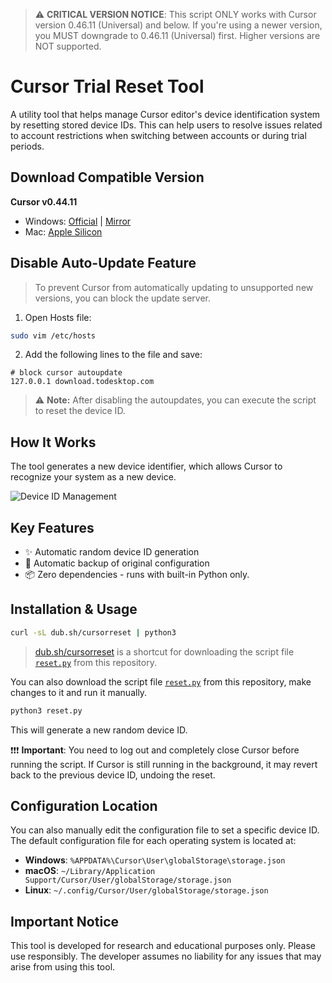 > ⚠️ **CRITICAL VERSION NOTICE**: This script ONLY works with Cursor version 0.46.11 (Universal) and below. If you're using a newer version, you MUST downgrade to 0.46.11 (Universal) first. Higher versions are NOT supported.

# Cursor Trial Reset Tool

A utility tool that helps manage Cursor editor's device identification system by resetting stored device IDs. This can help users to resolve issues related to account restrictions when switching between accounts or during trial periods.

## Download Compatible Version
**Cursor v0.44.11**
- Windows: [Official](https://downloader.cursor.sh/builds/250103fqxdt5u9z/windows/nsis/x64) | [Mirror](https://download.todesktop.com/230313mzl4w4u92/Cursor%20Setup%200.44.11%20-%20Build%20250103fqxdt5u9z-x64.exe)
- Mac: [Apple Silicon](https://dl.todesktop.com/230313mzl4w4u92/versions/0.44.11/mac/zip/arm64)

## Disable Auto-Update Feature
> To prevent Cursor from automatically updating to unsupported new versions, you can block the update server.

1. Open Hosts file:
```bash
sudo vim /etc/hosts
```

2. Add the following lines to the file and save:
```
# block cursor autoupdate
127.0.0.1 download.todesktop.com
```

> ⚠️ **Note:** After disabling the autoupdates, you can execute the script to reset the device ID.

## How It Works

The tool generates a new device identifier, which allows Cursor to recognize your system as a new device.

![Device ID Management](./public/ids.png)

## Key Features

- ✨ Automatic random device ID generation
- 🔄 Automatic backup of original configuration
- 📦 Zero dependencies - runs with built-in Python only.

## Installation & Usage

```bash
curl -sL dub.sh/cursorreset | python3
```

> [dub.sh/cursorreset](https://dub.sh/cursorreset) is a shortcut for downloading the script file [`reset.py`](./reset.py) from this repository.

You can also download the script file [`reset.py`](./reset.py) from this repository, make changes to it and run it manually.

```bash
python3 reset.py
```

This will generate a new random device ID.

❗️❗️❗️ **Important**: You need to log out and completely close Cursor before running the script. If Cursor is still running in the background, it may revert back to the previous device ID, undoing the reset.

## Configuration Location

You can also manually edit the configuration file to set a specific device ID. The default configuration file for each operating system is located at:

- **Windows**: `%APPDATA%\Cursor\User\globalStorage\storage.json`
- **macOS**: `~/Library/Application Support/Cursor/User/globalStorage/storage.json`
- **Linux**: `~/.config/Cursor/User/globalStorage/storage.json`

## Important Notice

This tool is developed for research and educational purposes only. Please use responsibly.
The developer assumes no liability for any issues that may arise from using this tool.
